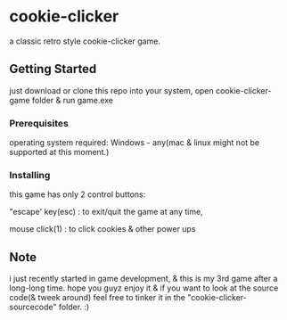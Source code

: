 # cookie-clicker

a classic retro style cookie-clicker game.

## Getting Started

just download or clone this repo into your system, open cookie-clicker-game folder & run game.exe

### Prerequisites

operating system required: Windows - any(mac & linux might not be supported at this moment.)

### Installing

this game has only 2 control buttons: 

"escape' key(esc)   : to exit/quit the game at any time, 

mouse click(1)      : to click cookies & other power ups

## Note

i just recently started in game development, & this is my 3rd game after a long-long time.
hope you guyz enjoy it & if you want to look at the source code(& tweek around) feel free to tinker it in the "cookie-clicker-sourcecode" folder.
:)